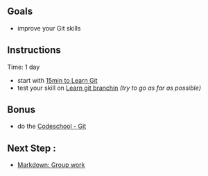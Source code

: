 ## Goals

- improve your Git skills

## Instructions

Time: 1 day

- start with [15min to Learn Git](https://try.github.io)
- test your skill on [Learn git branchin](http://learngitbranching.js.org) _(try to go as far as possible)_

## Bonus

- do the [Codeschool - Git](https://www.codeschool.com/learn/git)

## Next Step :

- [Markdown: Group work](00-terminal-git-markdown/markdown/group-work.md)
